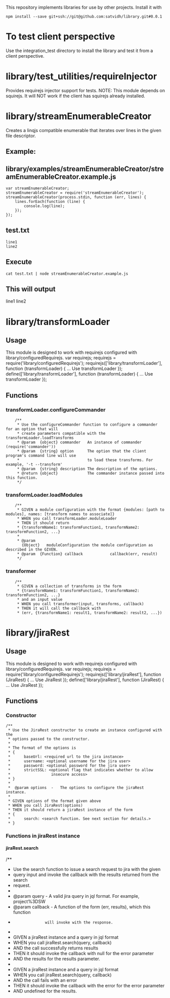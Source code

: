 This repository implements libraries for use by other projects. Install it with
```
npm install --save git+ssh://git@github.com:satvidh/library.git#0.0.1
```

# To test client perspective
Use the integration_test directory to install the library and test it from a client perspective.

# library/test_utilities/requireInjector
Provides requirejs injector support for tests.
NOTE: This module depends on squirejs. It will NOT work if the client has squirejs already installed.

# library/streamEnumerableCreator
Creates a linqjs compatible enumerable that iterates over lines in the given file descriptor.
## Example:
library/examples/streamEnumerableCreator/streamEnumerableCreator.example.js
---------------------------------------------------------------------------
```
var streamEnumerableCreator;
streamEnumerableCreator = require('streamEnumerableCreator');
streamEnumerableCreator(process.stdin, function (err, lines) {
    lines.forEach(function (line) {
        console.log(line);
    });
});
```

test.txt
--------
```
line1
line2

```

Execute
-------
```
cat test.txt | node streamEnumerableCreator.example.js
```

This will output
-----------------
line1
line2

# library/transformLoader
## Usage
This module is designed to work with requirejs configured with library/configuredRequirejs.
var requirejs;
requirejs = require('library/configuredRequirejs');
requirejs(['library/transformLoader'], function (transformLoader) {
    ... Use transformLoader
});
define(['library/transformLoader'], function (transformLoader) {
    ... Use transformLoader
});

## Functions
### transformLoader.configureCommander
        /**
         * Use the configureCommander function to configure a commander for an option that will
         * create parameters compatible with the transformLoader.loadTransforms
         * @param  {object} commander   An instance of commander (require('commander'))
         * @param  {string} option      The option that the client program's command line will use
         *                              to load these transforms. For example, '-t --transform'
         * @param  {string} description The description of the options.
         * @return {object}             The commander instance passed into this function.
         */

### transformLoader.loadModules
        /**
         * GIVEN a module configuration with the format {modules: [path to modules], names: [transform names to associate]}
         * WHEN you call transformLoader.moduleLoader
         * THEN it should return
         * {transformName1: transformFunction1, transformName2: transformFunction2, ...}
         *
         * @param
           {Object}   moduleConfiguration the module configuration as described in the GIVEN.
         * @param  {Function} callback            callback(err, result)
         */

### transformer
        /**
         * GIVEN a collection of transforms in the form
         * {transformName1: transformFunction1, transformName2: transformFunction2, ...}
         * and an input value
         * WHEN you call transformer(input, transforms, callback)
         * THEN it will call the callback with
         * (err, {transformName1: result1, transformName2: result2, ...})
# library/jiraRest
## Usage
This module is designed to work with requirejs configured with library/configuredRequirejs.
var requirejs;
requirejs = require('library/configuredRequirejs');
requirejs(['library/jiraRest'], function (JiraRest) {
    ... Use JiraRest
});
define(['library/jiraRest'], function (JiraRest) {
    ... Use JiraRest
});

## Functions
### Constructor
    /**
     * Use the JiraRest constructor to create an instance configured with the
     * options passed to the constructor.
     *
     * The format of the options is
     * {
     *      baseUrl: <required url to the jira instance>
     *      username: <optional username for the jira user>
     *      password: <optional password for the jira user>
     *      strictSSL: <optional flag that indicates whether to allow
     *                  insecure access>
     * }
     *
     *  @param options  -   The options to configure the jiraRest instance.
     *
     * GIVEN options of the format given above
     * WHEN you call JiraRest(options)
     * THEN it should return a jiraRest instance of the form
     * {
     *      search: <search function. See next section for details.>
     * }

### Functions in jiraRest instance
#### jiraRest.search
/**
 * Use the search function to issue a search request to jira with the given
 * query input and invoke the callback with the results returned from the search
 * request.
 *
 * @param query -    A valid jira query in jql format. For example, project%3DSW
 * @param callback - A function of the form (err, results), which this function
 *                   will invoke with the response.
 *
 * GIVEN a jiraRest instance and a query in jql format
 * WHEN you call jiraRest.search(query, callback)
 * AND the call successfully returns results
 * THEN it should invoke the callback with null for the error parameter
 * AND the results for the results parameter.
 *
 * GIVEN a jiraRest instance and a query in jql format
 * WHEN you call jiraRest.search(query, callback)
 * AND the call fails with an error
 * THEN it should invoke the callback with the error for the error parameter
 * AND undefined for the results.
